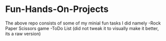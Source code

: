 # Fun-Hands-On-Projects

The above repo consists of some of my minial fun tasks I did namely
-Rock Paper Scissors game 
-ToDo List (did not tweak it to visually make it better, its a raw version)
